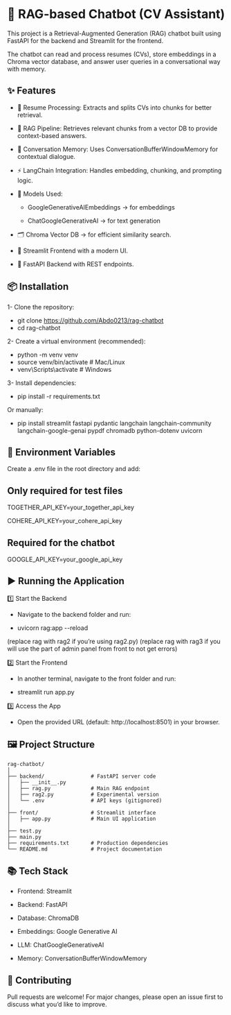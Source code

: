 # 🤖 RAG-based Chatbot (CV Assistant)

This project is a Retrieval-Augmented Generation (RAG) chatbot built using FastAPI for the backend and Streamlit for the frontend.

The chatbot can read and process resumes (CVs), store embeddings in a Chroma vector database, and answer user queries in a conversational way with memory.

## ✨ Features

- 📄 Resume Processing: Extracts and splits CVs into chunks for better retrieval.

- 🔎 RAG Pipeline: Retrieves relevant chunks from a vector DB to provide context-based answers.

- 🧠 Conversation Memory: Uses ConversationBufferWindowMemory for contextual dialogue.

- ⚡ LangChain Integration: Handles embedding, chunking, and prompting logic.

- 🧩 Models Used:

  - GoogleGenerativeAIEmbeddings → for embeddings

  - ChatGoogleGenerativeAI → for text generation

- 🗂 Chroma Vector DB → for efficient similarity search.

- 🎨 Streamlit Frontend with a modern UI.

- 🚀 FastAPI Backend with REST endpoints.

## 📦 Installation

1- Clone the repository:

  - git clone https://github.com/Abdo0213/rag-chatbot
  - cd rag-chatbot


2- Create a virtual environment (recommended):

  - python -m venv venv
  - source venv/bin/activate  # Mac/Linux
  - venv\Scripts\activate     # Windows


3- Install dependencies:

  - pip install -r requirements.txt


Or manually:

  - pip install streamlit fastapi pydantic langchain langchain-community langchain-google-genai pypdf chromadb python-dotenv uvicorn

## 🔑 Environment Variables

Create a .env file in the root directory and add:

## Only required for test files
TOGETHER_API_KEY=your_together_api_key

COHERE_API_KEY=your_cohere_api_key

## Required for the chatbot
GOOGLE_API_KEY=your_google_api_key

## ▶️ Running the Application
1️⃣ Start the Backend

  - Navigate to the backend folder and run:
  
  - uvicorn rag:app --reload
  
  
(replace rag with rag2 if you’re using rag2.py)
(replace rag with rag3 if you will use the part of admin panel from front to not get errors)

2️⃣ Start the Frontend

  - In another terminal, navigate to the front folder and run:

  - streamlit run app.py

3️⃣ Access the App

  - Open the provided URL (default: http://localhost:8501) in your browser.

## 🖼 Project Structure
```
rag-chatbot/
│
├── backend/               # FastAPI server code
│   ├── __init__.py
│   ├── rag.py             # Main RAG endpoint
│   ├── rag2.py            # Experimental version
│   └── .env               # API keys (gitignored)
│
├── front/                 # Streamlit interface
│   ├── app.py             # Main UI application
│
├── test.py                
├── main.py                
├── requirements.txt       # Production dependencies
└── README.md              # Project documentation
```

## 📚 Tech Stack

  - Frontend: Streamlit
  
  - Backend: FastAPI
  
  - Database: ChromaDB
  
  - Embeddings: Google Generative AI
  
  - LLM: ChatGoogleGenerativeAI
  
  - Memory: ConversationBufferWindowMemory
## 🤝 Contributing

Pull requests are welcome! For major changes, please open an issue first to discuss what you’d like to improve.
